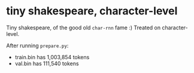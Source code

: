 
# tiny shakespeare, character-level

Tiny shakespeare, of the good old `char-rnn` fame :) Treated on character-level.

After running `prepare.py`:

- train.bin has 1,003,854 tokens
- val.bin has 111,540 tokens
